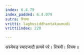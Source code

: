 ```yaml
---
index: 6.4.79
index_padded: 6.4.079
sutra: स्त्रियाः
vritti: laghusiddhantakaumudi
vrittiindex: 228

---
```

अस्येयङ् स्यादजादौ प्रत्यये परे। स्त्रियौ। स्त्रियः॥